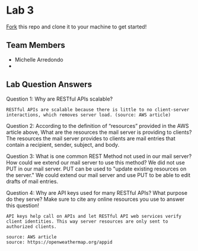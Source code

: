 # Lab 3
[Fork](https://docs.github.com/en/get-started/quickstart/fork-a-repo) this repo and clone it to your machine to get started!

## Team Members
- Michelle Arredondo
- 

## Lab Question Answers

Question 1: Why are RESTful APIs scalable?

	RESTful APIs are scalable because there is little to no client-server interactions, which removes server load. (source: AWS article) 

Question 2: According to the definition of “resources” provided in the AWS article above, What are the resources the mail server is providing to clients?
	The resources the mail server provides to clients are mail entries that contain a recipient, sender, subject, and body. 

Question 3: What is one common REST Method not used in our mail server? How could we extend our mail server to use this method?
	We did not use PUT in our mail server. PUT can be used to "update existing resources on the server." We could extend our mail server and use PUT to be able to edit drafts of mail entries. 

Question 4: Why are API keys used for many RESTful APIs? What purpose do they serve? Make sure to cite any online resources you use to answer this question!

	API keys help call on APIs and let RESTful API web services verify client identities. This way server resources are only sent to authorized clients. 
	
	source: AWS article 
	source: https://openweathermap.org/appid 
